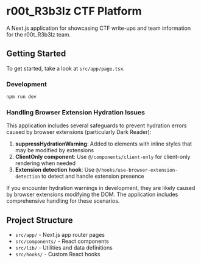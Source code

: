 # r00t_R3b3lz CTF Platform

A Next.js application for showcasing CTF write-ups and team information for the r00t_R3b3lz team.

## Getting Started

To get started, take a look at `src/app/page.tsx`.

### Development

```bash
npm run dev
```

### Handling Browser Extension Hydration Issues

This application includes several safeguards to prevent hydration errors caused by browser extensions (particularly Dark Reader):

1. **suppressHydrationWarning**: Added to elements with inline styles that may be modified by extensions
2. **ClientOnly component**: Use `@/components/client-only` for client-only rendering when needed
3. **Extension detection hook**: Use `@/hooks/use-browser-extension-detection` to detect and handle extension presence

If you encounter hydration warnings in development, they are likely caused by browser extensions modifying the DOM. The application includes comprehensive handling for these scenarios.

## Project Structure

- `src/app/` - Next.js app router pages
- `src/components/` - React components
- `src/lib/` - Utilities and data definitions
- `src/hooks/` - Custom React hooks

